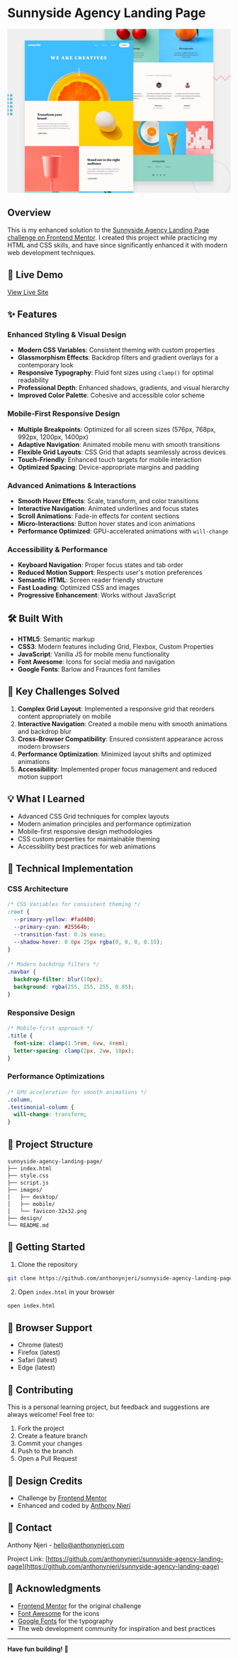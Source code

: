 # Sunnyside Agency Landing Page

![Design preview for the Sunnyside agency landing page](./design/desktop-preview.jpg)

## Overview

This is my enhanced solution to the [Sunnyside Agency Landing Page challenge on Frontend Mentor](https://www.frontendmentor.io/challenges/sunnyside-agency-landing-page-7yVs3B6ef). I created this project while practicing my HTML and CSS skills, and have since significantly enhanced it with modern web development techniques.

## 🚀 Live Demo

[View Live Site](https://clinquant-crostata-4d246f.netlify.app/) <!-- Update with your actual live URL -->

## ✨ Features

### Enhanced Styling & Visual Design

- **Modern CSS Variables**: Consistent theming with custom properties
- **Glassmorphism Effects**: Backdrop filters and gradient overlays for a contemporary look
- **Responsive Typography**: Fluid font sizes using `clamp()` for optimal readability
- **Professional Depth**: Enhanced shadows, gradients, and visual hierarchy
- **Improved Color Palette**: Cohesive and accessible color scheme

### Mobile-First Responsive Design

- **Multiple Breakpoints**: Optimized for all screen sizes (576px, 768px, 992px, 1200px, 1400px)
- **Adaptive Navigation**: Animated mobile menu with smooth transitions
- **Flexible Grid Layouts**: CSS Grid that adapts seamlessly across devices
- **Touch-Friendly**: Enhanced touch targets for mobile interaction
- **Optimized Spacing**: Device-appropriate margins and padding

### Advanced Animations & Interactions

- **Smooth Hover Effects**: Scale, transform, and color transitions
- **Interactive Navigation**: Animated underlines and focus states
- **Scroll Animations**: Fade-in effects for content sections
- **Micro-Interactions**: Button hover states and icon animations
- **Performance Optimized**: GPU-accelerated animations with `will-change`

### Accessibility & Performance

- **Keyboard Navigation**: Proper focus states and tab order
- **Reduced Motion Support**: Respects user's motion preferences
- **Semantic HTML**: Screen reader friendly structure
- **Fast Loading**: Optimized CSS and images
- **Progressive Enhancement**: Works without JavaScript

## 🛠️ Built With

- **HTML5**: Semantic markup
- **CSS3**: Modern features including Grid, Flexbox, Custom Properties
- **JavaScript**: Vanilla JS for mobile menu functionality
- **Font Awesome**: Icons for social media and navigation
- **Google Fonts**: Barlow and Fraunces font families

## 🎯 Key Challenges Solved

1. **Complex Grid Layout**: Implemented a responsive grid that reorders content appropriately on mobile
2. **Interactive Navigation**: Created a mobile menu with smooth animations and backdrop blur
3. **Cross-Browser Compatibility**: Ensured consistent appearance across modern browsers
4. **Performance Optimization**: Minimized layout shifts and optimized animations
5. **Accessibility**: Implemented proper focus management and reduced motion support

## 💡 What I Learned

- Advanced CSS Grid techniques for complex layouts
- Modern animation principles and performance optimization
- Mobile-first responsive design methodologies
- CSS custom properties for maintainable theming
- Accessibility best practices for web animations

## 🔧 Technical Implementation

### CSS Architecture

```css
/* CSS Variables for consistent theming */
:root {
  --primary-yellow: #fad400;
  --primary-cyan: #25564b;
  --transition-fast: 0.3s ease;
  --shadow-hover: 0 8px 25px rgba(0, 0, 0, 0.15);
}

/* Modern backdrop filters */
.navbar {
  backdrop-filter: blur(10px);
  background: rgba(255, 255, 255, 0.05);
}
```

### Responsive Design

```css
/* Mobile-first approach */
.title {
  font-size: clamp(1.5rem, 6vw, 4rem);
  letter-spacing: clamp(2px, 2vw, 10px);
}
```

### Performance Optimizations

```css
/* GPU acceleration for smooth animations */
.column,
.testimonial-column {
  will-change: transform;
}
```

## 📁 Project Structure

```
sunnyside-agency-landing-page/
├── index.html
├── style.css
├── script.js
├── images/
│   ├── desktop/
│   ├── mobile/
│   └── favicon-32x32.png
├── design/
└── README.md
```

## 🚀 Getting Started

1. Clone the repository

```bash
git clone https://github.com/anthonynjeri/sunnyside-agency-landing-page.git
```

2. Open `index.html` in your browser

```bash
open index.html
```

## 📱 Browser Support

- Chrome (latest)
- Firefox (latest)
- Safari (latest)
- Edge (latest)

## 🤝 Contributing

This is a personal learning project, but feedback and suggestions are always welcome! Feel free to:

1. Fork the project
2. Create a feature branch
3. Commit your changes
4. Push to the branch
5. Open a Pull Request

## 🎨 Design Credits

- Challenge by [Frontend Mentor](https://www.frontendmentor.io)
- Enhanced and coded by [Anthony Njeri](https://www.anthonynjeri.com)

## 📧 Contact

Anthony Njeri - [hello@anthonynjeri.com](mailto:hello@anthonynjeri.com)

Project Link: [https://github.com/anthonynjeri/sunnyside-agency-landing-page](https://github.com/anthonynjeri/sunnyside-agency-landing-page)

## 🙏 Acknowledgments

- [Frontend Mentor](https://www.frontendmentor.io) for the original challenge
- [Font Awesome](https://fontawesome.com) for the icons
- [Google Fonts](https://fonts.google.com) for the typography
- The web development community for inspiration and best practices

---

**Have fun building!** 🚀
